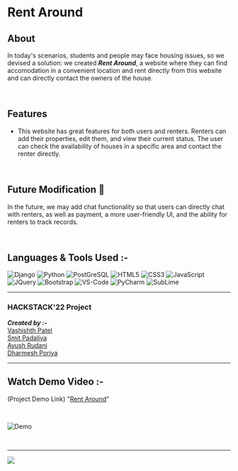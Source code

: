 <!-- # RentAround
This is repository about rent management system. -->
# Rent Around

<!-- ## Description -->

## About 
In today's scenarios, students and people may face housing issues, so we devised a solution: we created ***Rent Around***, a website where they can find accomodation in a convenient location and rent directly from this website and can directly contact the owners of the house.

<br>

## Features
- This website has great features for both users and renters.
Renters can add their properties, edit them, and view their current status. The user can check the availability of houses in a specific area and contact the renter directly.


<br>

## Future Modification 🔭
In the future, we may add chat functionality so that users can directly chat with renters, as well as payment, a more user-friendly UI, and the ability for renters to track records.



<!-- <h2>Rent Around</h2> -->

<br>

## Languages & Tools Used :-
![Django](https://img.shields.io/badge/Django-092E20?style=for-the-badge&logo=django&logoColor=green)
![Python](https://img.shields.io/badge/Python-FFD43B?style=for-the-badge&logo=python&logoColor=blue)
![PostGreSQL](https://img.shields.io/badge/PostgreSQL-316192?style=for-the-badge&logo=postgresql&logoColor=white)
![HTML5](https://img.shields.io/badge/HTML5-E34F26?style=for-the-badge&logo=html5&logoColor=white)
![CSS3](https://img.shields.io/badge/CSS3-1572B6?style=for-the-badge&logo=css3&logoColor=white)
![JavaScript](https://img.shields.io/badge/JavaScript-323330?style=for-the-badge&logo=javascript&logoColor=F7DF1E)
![JQuery](https://img.shields.io/badge/jQuery-0769AD?style=for-the-badge&logo=jquery&logoColor=whit)
![Bootstrap](https://img.shields.io/badge/Bootstrap-563D7C?style=for-the-badge&logo=bootstrap&logoColor=white)
![VS-Code](https://img.shields.io/badge/Visual_Studio_Code-0078D4?style=for-the-badge&logo=visual%20studio%20code&logoColor=white)
![PyCharm](https://img.shields.io/badge/PyCharm-000000.svg?&style=for-the-badge&logo=PyCharm&logoColor=white)
![SubLime](https://img.shields.io/badge/sublime_text-%23575757.svg?&style=for-the-badge&logo=sublime-text&logoColor=important)
<br>
<hr>


<h3><b>HACKSTACK'22 Project</b></h3>

_**Created by :-**_ <br>[Vashishth Patel](https://github.com/vasu-1)<br>[Smit Padaliya](https://github.com/Smit-05)<br>[Ayush Rudani](https://github.com/R-Ayush777)<br>[Dharmesh Poriya](https://github.com/Dharmesh-Poriya07)
<hr> 

## Watch Demo Video :-

(Project Demo Link)
"[Rent Around]()"

<br>

<!-- GIF of Video -->

![Demo](.gif)

<br>

---

<!-- ## Contributors -->
<a href="https://github.com/vasu-1/RentAround/graphs/contributors">
  <img src="https://contrib.rocks/image?repo=vasu-1/RentAround" />
</a>

